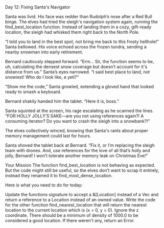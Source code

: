 Day 12: Fixing Santa's Navigator

Santa was livid. His face was redder than Rudolph’s nose after a Red Bull binge. The elves had tried the sleigh's navigation system again, running the find_best_location function. Instead of landing them in a cozy, gift-ready location, the sleigh had whisked them right back to the North Pole.

“I told you to land in the best spot, not bring me back to this frosty hellhole!” Santa bellowed. His voice echoed across the frozen tundra, sending a nearby snowman into early retirement.

Bernard cautiously stepped forward. “Erm… Sir, the function seems to be, uh, calculating the densest snow coverage but doesn’t account for it's distance from us." Santa’s eyes narrowed. “I said best place to land, not snowiest! Who do I look like, a yeti?”

“Show me the code,” Santa growled, extending a gloved hand that looked ready to smash a keyboard.

Bernard shakily handed him the tablet. “Here it is, boss.”

Santa squinted at the screen, his rage escalating as he scanned the lines. “FOR HOLLY JOLLY’S SAKE—are you not using references again?! A consuming iterator? Do you want to crash the sleigh into a snowbank?!”

The elves collectively winced, knowing that Santa's rants about proper memory management could last for hours.

Santa shoved the tablet back at Bernard. “Fix it, or I’m replacing the sleigh team with drones. And, use references for the love of all that’s holly and jolly, Bernard! I won’t tolerate another memory leak on Christmas Eve!”

Your Mission
The function find_best_location is not behaving as expected. But the code might still be useful, so the elves don’t want to scrap it entirely, instead they renamed it to find_most_dense_location.

Here is what you need to do for today:

Update the functions signature to accept a &[Location] instead of a Vec<Location> and return a reference to a Location instead of an owned value.
Write the code for the other function find_nearest_location that will return the nearest location to the current location which is (x = 0, y = 0). Ignore the z coordinate.
There should be a minimum of density of 1000.0 to be considered a good location. If there weren't any, return an Error.

